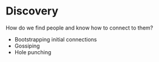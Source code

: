 # Discovery

How do we find people and know how to connect to them?

- Bootstrapping initial connections
- Gossiping
- Hole punching
